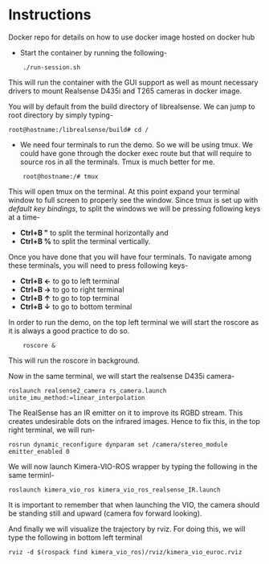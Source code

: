 # Instructions
Docker repo for details on how to use docker image hosted on docker hub

* Start the container by running the following-
```buildoutcfg
    ./run-session.sh
```
This will run the container with the GUI support as well as mount necessary drivers to mount Realsense D435i and T265 cameras in docker image.

You will by default from the build directory of librealsense. We can jump to root directory by simply typing-
```
root@hostname:/librealsense/build# cd /
```

* We need four terminals to run the demo. So we will be using tmux. We could have gone through the docker exec route but that will require to source ros in all the terminals. Tmux is much better for me.
```buildoutcfg
    root@hostname:/# tmux
```
This will open tmux on the terminal. At this point expand your terminal window to full screen to properly see the window.
Since tmux is set up with *default key bindings*, to split the windows we will be pressing following keys at a time-

* **Ctrl+B "** to split the terminal horizontally and 
* **Ctrl+B %** to split the terminal vertically.

Once you have done that you will have four terminals. To navigate among these terminals, 
you will need to press following keys-

* **Ctrl+B ←** to go to left terminal
* **Ctrl+B →** to go to right terminal
* **Ctrl+B ↑** to go to top terminal
* **Ctrl+B ↓** to go to bottom terminal 

In order to run the demo, 
on the top left terminal we will start the roscore as it is always a good practice to do so.
```buildoutcfg  
    roscore &
```  
This will run the roscore in background.

Now in the same terminal, we will start the realsense D435i camera-
```
roslaunch realsense2_camera rs_camera.launch unite_imu_method:=linear_interpolation
```

The RealSense has an IR emitter on it to improve its RGBD stream. This creates undesirable dots on the infrared images. Hence to fix this, in the top right terminal, we will run-
```
rosrun dynamic_reconfigure dynparam set /camera/stereo_module emitter_enabled 0
```

We will now launch Kimera-VIO-ROS wrapper by typing the following in the same terminl-
```
roslaunch kimera_vio_ros kimera_vio_ros_realsense_IR.launch
```
It is important to remember that when launching the VIO, the camera should be standing still and upward (camera fov forward looking).

And finally we will visualize the trajectory by rviz. For doing this, we will type the following in bottom left terminal
```
rviz -d $(rospack find kimera_vio_ros)/rviz/kimera_vio_euroc.rviz
```